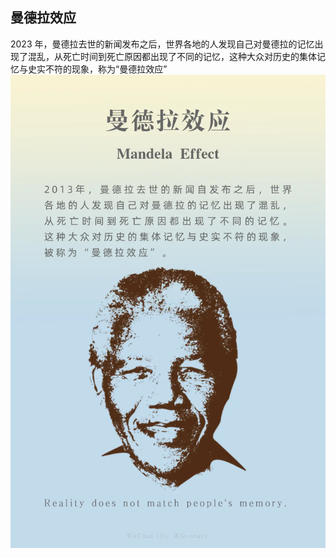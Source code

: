 ## 曼德拉效应

2023 年，曼德拉去世的新闻发布之后，世界各地的人发现自己对曼德拉的记忆出现了混乱，从死亡时间到死亡原因都出现了不同的记忆，这种大众对历史的集体记忆与史实不符的现象，称为“曼德拉效应”
![img.png](assets/img.png)
